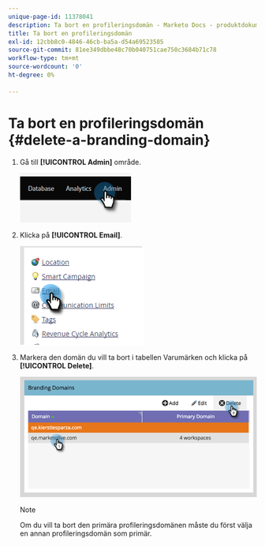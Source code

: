 ```yaml
---
unique-page-id: 11378041
description: Ta bort en profileringsdomän - Marketo Docs - produktdokumentation
title: Ta bort en profileringsdomän
exl-id: 12cbb8c0-4846-46cb-ba5a-d54a69523585
source-git-commit: 81ee349dbbe48c70b040751cae750c3684b71c78
workflow-type: tm+mt
source-wordcount: '0'
ht-degree: 0%

---
```


# Ta bort en profileringsdomän {#delete-a-branding-domain}

1. Gå till **[!UICONTROL Admin]** område.

   ![](assets/delete-a-branding-domain-1.png)

1. Klicka på **[!UICONTROL Email]**.

   ![](assets/delete-a-branding-domain-2.png)

1. Markera den domän du vill ta bort i tabellen Varumärken och klicka på **[!UICONTROL Delete]**.

   ![](assets/delete-a-branding-domain-3.png)

   >[!NOTE]
   >
   >Om du vill ta bort den primära profileringsdomänen måste du först välja en annan profileringsdomän som primär.
